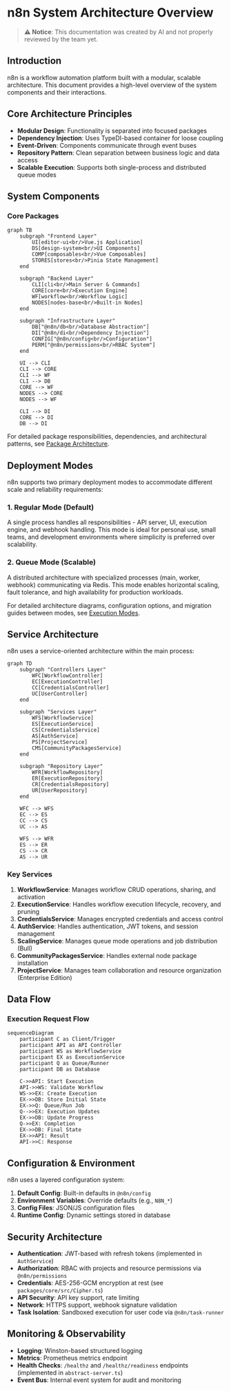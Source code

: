 # n8n System Architecture Overview

> **⚠️ Notice**: This documentation was created by AI and not properly reviewed by the team yet.

## Introduction

n8n is a workflow automation platform built with a modular, scalable architecture. This document provides a high-level overview of the system components and their interactions.

## Core Architecture Principles

- **Modular Design**: Functionality is separated into focused packages
- **Dependency Injection**: Uses TypeDI-based container for loose coupling
- **Event-Driven**: Components communicate through event buses
- **Repository Pattern**: Clean separation between business logic and data access
- **Scalable Execution**: Supports both single-process and distributed queue modes

## System Components

### Core Packages

```mermaid
graph TB
    subgraph "Frontend Layer"
        UI[editor-ui<br/>Vue.js Application]
        DS[design-system<br/>UI Components]
        COMP[composables<br/>Vue Composables]
        STORES[stores<br/>Pinia State Management]
    end

    subgraph "Backend Layer"
        CLI[cli<br/>Main Server & Commands]
        CORE[core<br/>Execution Engine]
        WF[workflow<br/>Workflow Logic]
        NODES[nodes-base<br/>Built-in Nodes]
    end

    subgraph "Infrastructure Layer"
        DB["@n8n/db<br/>Database Abstraction"]
        DI["@n8n/di<br/>Dependency Injection"]
        CONFIG["@n8n/config<br/>Configuration"]
        PERM["@n8n/permissions<br/>RBAC System"]
    end

    UI --> CLI
    CLI --> CORE
    CLI --> WF
    CLI --> DB
    CORE --> WF
    NODES --> CORE
    NODES --> WF

    CLI --> DI
    CORE --> DI
    DB --> DI
```

For detailed package responsibilities, dependencies, and architectural patterns, see [Package Architecture](./package-architecture.md).

## Deployment Modes

n8n supports two primary deployment modes to accommodate different scale and reliability requirements:

### 1. Regular Mode (Default)
A single process handles all responsibilities - API server, UI, execution engine, and webhook handling. This mode is ideal for personal use, small teams, and development environments where simplicity is preferred over scalability.

### 2. Queue Mode (Scalable)
A distributed architecture with specialized processes (main, worker, webhook) communicating via Redis. This mode enables horizontal scaling, fault tolerance, and high availability for production workloads.

For detailed architecture diagrams, configuration options, and migration guides between modes, see [Execution Modes](./execution-modes.md).

## Service Architecture

n8n uses a service-oriented architecture within the main process:

```mermaid
graph TD
    subgraph "Controllers Layer"
        WFC[WorkflowController]
        EC[ExecutionController]
        CC[CredentialsController]
        UC[UserController]
    end

    subgraph "Services Layer"
        WFS[WorkflowService]
        ES[ExecutionService]
        CS[CredentialsService]
        AS[AuthService]
        PS[ProjectService]
        CMS[CommunityPackagesService]
    end

    subgraph "Repository Layer"
        WFR[WorkflowRepository]
        ER[ExecutionRepository]
        CR[CredentialsRepository]
        UR[UserRepository]
    end

    WFC --> WFS
    EC --> ES
    CC --> CS
    UC --> AS

    WFS --> WFR
    ES --> ER
    CS --> CR
    AS --> UR
```

### Key Services

1. **WorkflowService**: Manages workflow CRUD operations, sharing, and activation
2. **ExecutionService**: Handles workflow execution lifecycle, recovery, and pruning
3. **CredentialsService**: Manages encrypted credentials and access control
4. **AuthService**: Handles authentication, JWT tokens, and session management
5. **ScalingService**: Manages queue mode operations and job distribution (Bull)
6. **CommunityPackagesService**: Handles external node package installation
7. **ProjectService**: Manages team collaboration and resource organization (Enterprise Edition)

## Data Flow

### Execution Request Flow

```mermaid
sequenceDiagram
    participant C as Client/Trigger
    participant API as API Controller
    participant WS as WorkflowService
    participant EX as ExecutionService
    participant Q as Queue/Runner
    participant DB as Database

    C->>API: Start Execution
    API->>WS: Validate Workflow
    WS->>EX: Create Execution
    EX->>DB: Store Initial State
    EX->>Q: Queue/Run Job
    Q-->>EX: Execution Updates
    EX->>DB: Update Progress
    Q->>EX: Completion
    EX->>DB: Final State
    EX->>API: Result
    API->>C: Response
```

## Configuration & Environment

n8n uses a layered configuration system:

1. **Default Config**: Built-in defaults in `@n8n/config`
2. **Environment Variables**: Override defaults (e.g., `N8N_*`)
3. **Config Files**: JSON/JS configuration files
4. **Runtime Config**: Dynamic settings stored in database

## Security Architecture

- **Authentication**: JWT-based with refresh tokens (implemented in `AuthService`)
- **Authorization**: RBAC with projects and resource permissions via `@n8n/permissions`
- **Credentials**: AES-256-GCM encryption at rest (see `packages/core/src/Cipher.ts`)
- **API Security**: API key support, rate limiting
- **Network**: HTTPS support, webhook signature validation
- **Task Isolation**: Sandboxed execution for user code via `@n8n/task-runner`

## Monitoring & Observability

- **Logging**: Winston-based structured logging
- **Metrics**: Prometheus metrics endpoint
- **Health Checks**: `/healthz` and `/healthz/readiness` endpoints (implemented in `abstract-server.ts`)
- **Event Bus**: Internal event system for audit and monitoring

